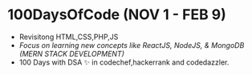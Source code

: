 # 100DaysOfCode (NOV 1 - FEB 9)

- Revisitong HTML,CSS,PHP,JS
- *Focus on learning new concepts like ReactJS, NodeJS, & MongoDB (MERN STACK DEVELOPMENT)*
- 100 Days with DSA ✨ in codechef,hackerrank and codedazzler.
